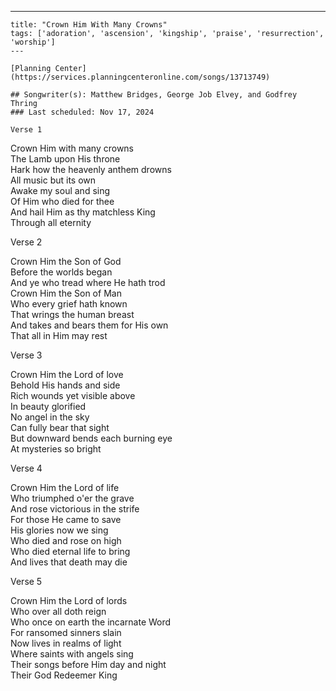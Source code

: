 ---
    title: "Crown Him With Many Crowns"
    tags: ['adoration', 'ascension', 'kingship', 'praise', 'resurrection', 'worship']
    ---

    [Planning Center](https://services.planningcenteronline.com/songs/13713749)

    ## Songwriter(s): Matthew Bridges, George Job Elvey, and Godfrey Thring
    ### Last scheduled: Nov 17, 2024          

    Verse 1  
  
Crown Him with many crowns  
The Lamb upon His throne  
Hark how the heavenly anthem drowns  
All music but its own  
Awake my soul and sing  
Of Him who died for thee  
And hail Him as thy matchless King  
Through all eternity  
  
Verse 2  
  
Crown Him the Son of God  
Before the worlds began  
And ye who tread where He hath trod  
Crown Him the Son of Man  
Who every grief hath known  
That wrings the human breast  
And takes and bears them for His own  
That all in Him may rest  
  
Verse 3  
  
Crown Him the Lord of love  
Behold His hands and side  
Rich wounds yet visible above  
In beauty glorified  
No angel in the sky  
Can fully bear that sight  
But downward bends each burning eye  
At mysteries so bright  
  
Verse 4  
  
Crown Him the Lord of life  
Who triumphed o'er the grave  
And rose victorious in the strife  
For those He came to save  
His glories now we sing  
Who died and rose on high  
Who died eternal life to bring  
And lives that death may die  
  
Verse 5  
  
Crown Him the Lord of lords  
Who over all doth reign  
Who once on earth the incarnate Word  
For ransomed sinners slain  
Now lives in realms of light  
Where saints with angels sing  
Their songs before Him day and night  
Their God Redeemer King
    